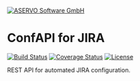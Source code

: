 [![ASERVO Software GmbH](https://aservo.github.io/img/aservo_atlassian_banner.png)](https://www.aservo.com/en/atlassian)

ConfAPI for JIRA
================

[![Build Status](https://api.travis-ci.org/aservo/confapi-jira-plugin.svg?branch=master)](https://travis-ci.org/aservo/confapi-jira-plugin)
[![Coverage Status](https://coveralls.io/repos/github/aservo/confapi-jira-plugin/badge.svg?branch=master)](https://coveralls.io/github/aservo/confapi-jira-plugin?branch=master)
[![License](https://img.shields.io/badge/License-BSD%203--Clause-blue.svg)](https://opensource.org/licenses/BSD-3-Clause)

REST API for automated JIRA configuration.